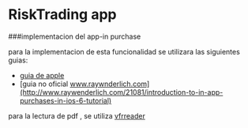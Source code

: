 # RiskTrading app 



###implementacion del app-in purchase 


para la implementacion de esta funcionalidad se utilizara las siguientes guias:


* [guia de apple](https://developer.apple.com/in-app-purchase/In-App-Purchase-Guidelines.pdf) 
* [guia no oficial www.raywnderlich.com](http://www.raywenderlich.com/21081/introduction-to-in-app-purchases-in-ios-6-tutorial)


para la lectura de pdf , se utiliza 
[vfrreader](https://github.com/vfr/Reader)
